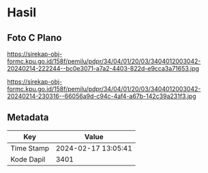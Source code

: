 # Hasil

## Foto C Plano

https://sirekap-obj-formc.kpu.go.id/158f/pemilu/pdpr/34/04/01/20/03/3404012003042-20240214-222244--bc0e3071-a7a2-4403-822d-e9cca3a71653.jpg

https://sirekap-obj-formc.kpu.go.id/158f/pemilu/pdpr/34/04/01/20/03/3404012003042-20240214-230316--66056a9d-c94c-4af4-a67b-142c39a231f3.jpg


## Metadata

| Key        | Value               |
| ---------- | ------------------- |
| Time Stamp | 2024-02-17 13:05:41 |
| Kode Dapil | 3401                |



